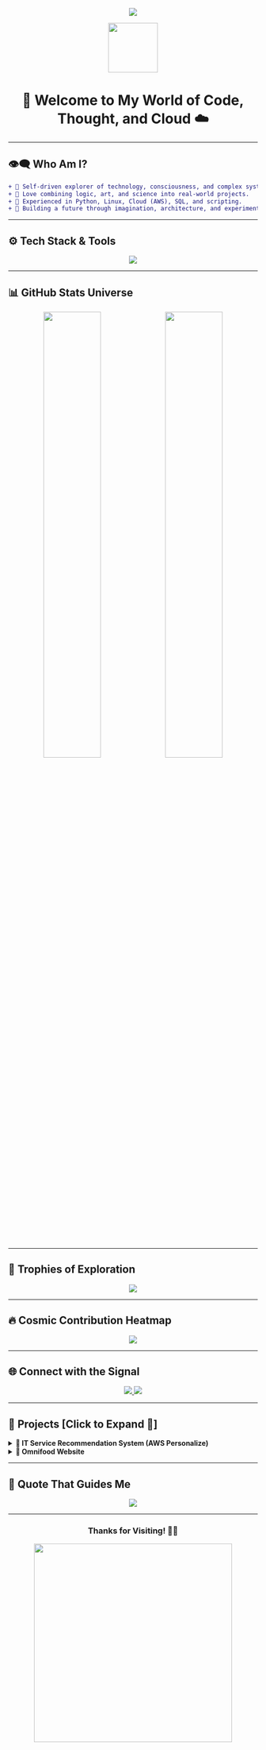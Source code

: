 <!-- Animated Typing Header -->
<p align="center">
  <img src="https://readme-typing-svg.demolab.com?font=Fira+Code&duration=4000&pause=1000&color=9B59B6&center=true&vCenter=true&width=600&height=60&lines=Hey+there!+I'm+Kausik+Sarkar.;Python+Developer+%7C+Cloud+Explorer+%7C+Seeker+of+Truth.;Building+from+Curiosity+and+Wonder.">
</p>

<!-- Animated Avatar -->
<p align="center">
  <img src="https://media.giphy.com/media/hvRJCLFzcasrR4ia7z/giphy.gif" width="100" />
</p>

<h1 align="center">🌌 Welcome to My World of Code, Thought, and Cloud ☁️</h1>

---

## 👁️‍🗨️ Who Am I?
```diff
+ 🌟 Self-driven explorer of technology, consciousness, and complex systems.
+ 🧠 Love combining logic, art, and science into real-world projects.
+ 🐍 Experienced in Python, Linux, Cloud (AWS), SQL, and scripting.
+ 🔭 Building a future through imagination, architecture, and experimentation.
```

---

## ⚙️ Tech Stack & Tools

<p align="center">
  <img src="https://skillicons.dev/icons?i=python,aws,linux,docker,kubernetes,mysql,git,github,vscode,html,css,js" />
</p>

---

## 📊 GitHub Stats Universe

<div align="center">
  <img width="48%" src="https://github-readme-stats.vercel.app/api?username=Silver-08&theme=tokyonight&show_icons=true&hide_border=true" />
  <img width="48%" src="https://github-readme-streak-stats.herokuapp.com?user=Silver-08&theme=tokyonight&hide_border=true" />
</div>

---

## 🧠 Trophies of Exploration

<p align="center">
  <img src="https://github-profile-trophy.vercel.app/?username=Silver-08&theme=darkhub&no-bg=true&margin-w=15" />
</p>

---

## 🔥 Cosmic Contribution Heatmap

<p align="center">
  <img src="https://github-readme-activity-graph.vercel.app/graph?username=Silver-08&theme=dracula&hide_border=true&area=true" />
</p>

---

## 🌐 Connect with the Signal

<p align="center">
  <a href="mailto:eveningwoods2001@gmail.com">
    <img src="https://img.shields.io/badge/Gmail-D14836?style=for-the-badge&logo=gmail&logoColor=white">
  </a>
  <a href="https://linkedin.com/in/kausik-sarkar-0a6832263">
    <img src="https://img.shields.io/badge/LinkedIn-0A66C2?style=for-the-badge&logo=linkedin&logoColor=white">
  </a>
</p>

---

## 📂 Projects [Click to Expand 🔽]

<details>
<summary><b>🔧 IT Service Recommendation System (AWS Personalize)</b></summary>

- 🧠 Built with: Python, AWS Lambda, Personalize, S3, API Gateway
- 🗂️ Features: Real-time personalization, scalable recommendations
- 📊 Includes: Cost analysis, architectural diagrams, deployment pipelines

</details>

<details>
<summary><b>🍱 Omnifood Website</b></summary>

- 🚀 HTML, CSS, JavaScript
- 📱 Fully responsive design
- 💡 Concept: Healthy meal delivery powered by modern design

</details>

---

## 🌠 Quote That Guides Me

<p align="center">
  <img src="https://readme-typing-svg.demolab.com?font=Fira+Code&size=22&pause=1500&color=F7F7F7&center=true&width=800&lines=Meaning+is+not+found.;It+is+knit+into+existence+by+our+own+hands." />
</p>

---

<h3 align="center">Thanks for Visiting! 👨‍🚀</h3>
<p align="center">
  <img src="https://media.tenor.com/qJ5evVs-_uUAAAAC/coding.gif" width="400"/>
</p>
